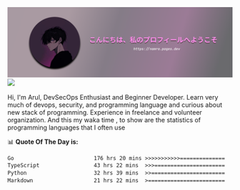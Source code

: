![banner](.github/profile-markdown.png)
<img src="https://user-images.githubusercontent.com/73097560/115834477-dbab4500-a447-11eb-908a-139a6edaec5c.gif"></p>

Hi, I'm Arul, DevSecOps Enthusiast and Beginner Developer. Learn very much of devops, security, and programming language and curious about new stack of programming. Experience in freelance and volunteer organization. And this my waka time , to show are the statistics of programming languages that I often use

📊 **Quote Of The Day is:**
<!--START_SECTION:waka-->

```txt
Go                         176 hrs 20 mins >>>>>>>>>>>==============   45.86 %
TypeScript                 43 hrs 22 mins  >>>======================   11.28 %
Python                     32 hrs 39 mins  >>=======================   08.50 %
Markdown                   21 hrs 22 mins  >========================   05.56 %
```

<!--END_SECTION:waka-->
